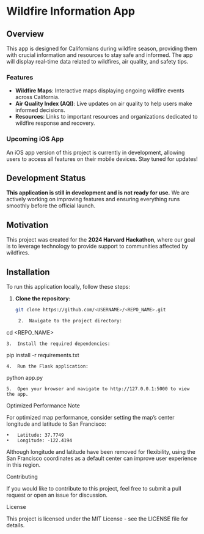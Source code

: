 # Wildfire Information App

## Overview

This app is designed for Californians during wildfire season, providing them with crucial information and resources to stay safe and informed. The app will display real-time data related to wildfires, air quality, and safety tips.

### Features

- **Wildfire Maps**: Interactive maps displaying ongoing wildfire events across California.
- **Air Quality Index (AQI)**: Live updates on air quality to help users make informed decisions.
- **Resources**: Links to important resources and organizations dedicated to wildfire response and recovery.

### Upcoming iOS App

An iOS app version of this project is currently in development, allowing users to access all features on their mobile devices. Stay tuned for updates!

## Development Status

**This application is still in development and is not ready for use.** We are actively working on improving features and ensuring everything runs smoothly before the official launch.

## Motivation

This project was created for the **2024 Harvard Hackathon**, where our goal is to leverage technology to provide support to communities affected by wildfires.

## Installation

To run this application locally, follow these steps:

1. **Clone the repository:**
   ```bash
   git clone https://github.com/<USERNAME>/<REPO_NAME>.git

	2.	Navigate to the project directory:

cd <REPO_NAME>


	3.	Install the required dependencies:

pip install -r requirements.txt


	4.	Run the Flask application:

python app.py


	5.	Open your browser and navigate to http://127.0.0.1:5000 to view the app.

Optimized Performance Note

For optimized map performance, consider setting the map’s center longitude and latitude to San Francisco:

	•	Latitude: 37.7749
	•	Longitude: -122.4194

Although longitude and latitude have been removed for flexibility, using the San Francisco coordinates as a default center can improve user experience in this region.

Contributing

If you would like to contribute to this project, feel free to submit a pull request or open an issue for discussion.

License

This project is licensed under the MIT License - see the LICENSE file for details.
